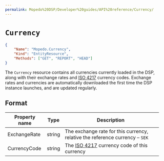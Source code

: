```yaml
---
permalink: Mopedo%20DSP/Developer%20guides/API%20reference/Currency/
---
```


# `Currency`

```json
{
    "Name": "Mopedo.Currency",
    "Kind": "EntityResource",
    "Methods": ["GET", "REPORT", "HEAD"]
}
```

The `Currency` resource contains all currencies currently loaded in the DSP, along with their exchange rates and [ISO 4217](https://en.wikipedia.org/wiki/ISO_4217#Active_codes) currency codes. Exchange rates and currencies are automatically downloaded the first time the DSP instance launches, and are updated regularly.

## Format

Property name | Type   | Description
------------- | ------ | --------------------------------------------------------------------------------------------------
ExchangeRate  | string | The exchange rate for this currency, relative the reference currency – `SEK`
CurrencyCode  | string | The [ISO 4217](https://en.wikipedia.org/wiki/ISO_4217#Active_codes) currency code of this currency
